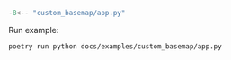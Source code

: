 ```python
-8<-- "custom_basemap/app.py"
```

Run example:

``` bash
poetry run python docs/examples/custom_basemap/app.py
```
